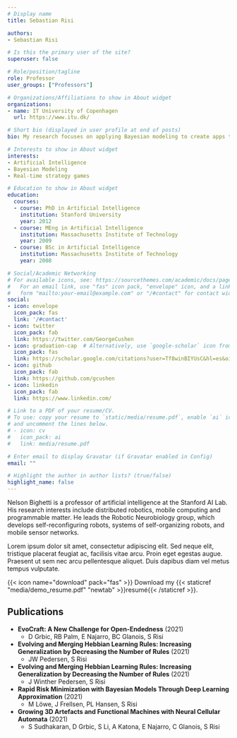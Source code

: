 ```yaml
---
# Display name
title: Sebastian Risi

authors:
- Sebastian Risi

# Is this the primary user of the site?
superuser: false

# Role/position/tagline
role: Professor
user_groups: ["Professors"]

# Organizations/Affiliations to show in About widget
organizations:
- name: IT University of Copenhagen
  url: https://www.itu.dk/

# Short bio (displayed in user profile at end of posts)
bio: My research focuses on applying Bayesian modeling to create apps that adapt to their users.

# Interests to show in About widget
interests:
- Artificial Intelligence
- Bayesian Modeling
- Real-time strategy games

# Education to show in About widget
education:
  courses:
  - course: PhD in Artificial Intelligence
    institution: Stanford University
    year: 2012
  - course: MEng in Artificial Intelligence
    institution: Massachusetts Institute of Technology
    year: 2009
  - course: BSc in Artificial Intelligence
    institution: Massachusetts Institute of Technology
    year: 2008

# Social/Academic Networking
# For available icons, see: https://sourcethemes.com/academic/docs/page-builder/#icons
#   For an email link, use "fas" icon pack, "envelope" icon, and a link in the
#   form "mailto:your-email@example.com" or "/#contact" for contact widget.
social:
- icon: envelope
  icon_pack: fas
  link: '/#contact'
- icon: twitter
  icon_pack: fab
  link: https://twitter.com/GeorgeCushen
- icon: graduation-cap  # Alternatively, use `google-scholar` icon from `ai` icon pack
  icon_pack: fas
  link: https://scholar.google.com/citations?user=Tf8winBIYUsC&hl=es&oi=sra
- icon: github
  icon_pack: fab
  link: https://github.com/gcushen
- icon: linkedin
  icon_pack: fab
  link: https://www.linkedin.com/

# Link to a PDF of your resume/CV.
# To use: copy your resume to `static/media/resume.pdf`, enable `ai` icons in `params.toml`, 
# and uncomment the lines below.
# - icon: cv
#   icon_pack: ai
#   link: media/resume.pdf

# Enter email to display Gravatar (if Gravatar enabled in Config)
email: ""

# Highlight the author in author lists? (true/false)
highlight_name: false
---
```


Nelson Bighetti is a professor of artificial intelligence at the Stanford AI Lab. His research interests include distributed robotics, mobile computing and programmable matter. He leads the Robotic Neurobiology group, which develops self-reconfiguring robots, systems of self-organizing robots, and mobile sensor networks.

Lorem ipsum dolor sit amet, consectetur adipiscing elit. Sed neque elit, tristique placerat feugiat ac, facilisis vitae arcu. Proin eget egestas augue. Praesent ut sem nec arcu pellentesque aliquet. Duis dapibus diam vel metus tempus vulputate.

{{< icon name="download" pack="fas" >}} Download my {{< staticref "media/demo_resume.pdf" "newtab" >}}resumé{{< /staticref >}}.
<!-- PUBLICATIONS START -->
<!-- This content is automatically generated by get_citations.py. Don't touch -->


## Publications
- **EvoCraft: A New Challenge for Open-Endedness** (2021)
  - D Grbic, RB Palm, E Najarro, BC Glanois, S Risi
- **Evolving and Merging Hebbian Learning Rules: Increasing Generalization by Decreasing the Number of Rules** (2021)
  - JW Pedersen, S Risi
- **Evolving and Merging Hebbian Learning Rules: Increasing Generalization by Decreasing the Number of Rules** (2021)
  - J Winther Pedersen, S Risi
- **Rapid Risk Minimization with Bayesian Models Through Deep Learning Approximation** (2021)
  - M Löwe, J Frellsen, PL Hansen, S Risi
- **Growing 3D Artefacts and Functional Machines with Neural Cellular Automata** (2021)
  - S Sudhakaran, D Grbic, S Li, A Katona, E Najarro, C Glanois, S Risi
<!-- PUBLICATIONS END -->


